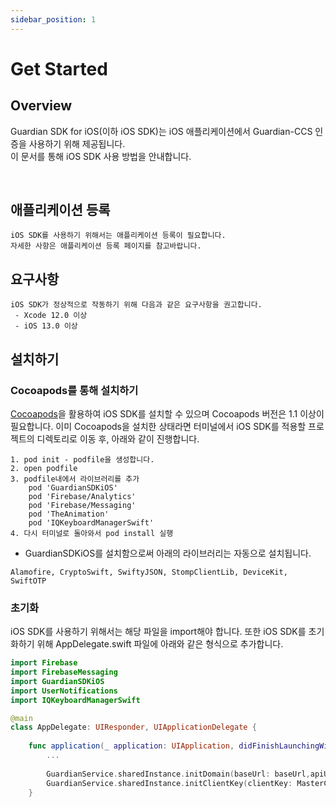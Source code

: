 ```yaml
---
sidebar_position: 1
---
```


# Get Started

## Overview

Guardian SDK for iOS(이하 iOS SDK)는 iOS 애플리케이션에서 Guardian-CCS 인증을 사용하기 위해 제공됩니다.  
이 문서를 통해 iOS SDK 사용 방법을 안내합니다.

<br/>

## 애플리케이션 등록
```
iOS SDK를 사용하기 위해서는 애플리케이션 등록이 필요합니다.   
자세한 사항은 애플리케이션 등록 페이지를 참고바랍니다.
```

## 요구사항
```
iOS SDK가 정상적으로 작동하기 위해 다음과 같은 요구사항을 권고합니다.
 - Xcode 12.0 이상
 - iOS 13.0 이상
```

## 설치하기

### Cocoapods를 통해 설치하기 
[Cocoapods](https://guides.cocoapods.org/using/getting-started.html)을 활용하여 iOS SDK를 설치할 수 있으며 Cocoapods 버전은 1.1 이상이 필요합니다.
이미 Cocoapods을 설치한 상태라면 터미널에서 iOS SDK를 적용할 프로젝트의 디렉토리로 이동 후, 아래와 같이 진행합니다.

```
1. pod init - podfile을 생성합니다.
2. open podfile 
3. podfile내에서 라이브러리를 추가
    pod 'GuardianSDKiOS'
    pod 'Firebase/Analytics'
    pod 'Firebase/Messaging'
    pod 'TheAnimation'
    pod 'IQKeyboardManagerSwift'
4. 다시 터미널로 돌아와서 pod install 실행
```

* GuardianSDKiOS를 설치함으로써 아래의 라이브러리는 자동으로 설치됩니다. 
```
Alamofire, CryptoSwift, SwiftyJSON, StompClientLib, DeviceKit, SwiftOTP
```

### 초기화
iOS SDK를 사용하기 위해서는 해당 파일을 import해야 합니다. 또한 iOS SDK를 초기화하기 위해 AppDelegate.swift 파일에 아래와 같은 형식으로 추가합니다.

```swift
import Firebase
import FirebaseMessaging
import GuardianSDKiOS
import UserNotifications
import IQKeyboardManagerSwift

@main
class AppDelegate: UIResponder, UIApplicationDelegate {
    
    func application(_ application: UIApplication, didFinishLaunchingWithOptions launchOptions: [UIApplication.LaunchOptionsKey: Any]?) -> Bool {
        ...
        
        GuardianService.sharedInstance.initDomain(baseUrl: baseUrl,apiUrl: apiUrl)
        GuardianService.sharedInstance.initClientKey(clientKey: MasterClientKey)
    }

```

